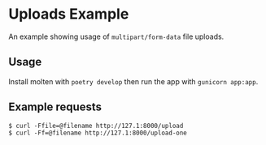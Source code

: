 # Uploads Example

An example showing usage of `multipart/form-data` file uploads.

## Usage

Install molten with `poetry develop` then run the app with `gunicorn app:app`.

## Example requests

    $ curl -Ffile=@filename http://127.1:8000/upload
    $ curl -Ff=@filename http://127.1:8000/upload-one
